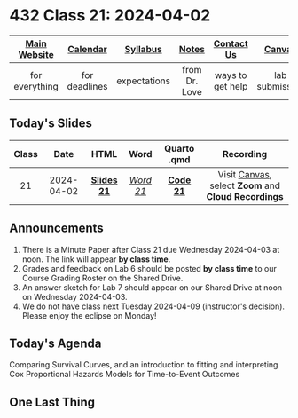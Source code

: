 # 432 Class 21: 2024-04-02

[Main Website](https://thomaselove.github.io/432-2024/) | [Calendar](https://thomaselove.github.io/432-2024/calendar.html) | [Syllabus](https://thomaselove.github.io/432-syllabus-2024/) | [Notes](https://thomaselove.github.io/432-notes/) | [Contact Us](https://thomaselove.github.io/432-2024/contact.html) | [Canvas](https://canvas.case.edu) | [Data and Code](https://github.com/THOMASELOVE/432-data) | [Sources](https://github.com/THOMASELOVE/432-classes-2024/tree/main/sources)
:-----------: | :--------------: | :----------: | :---------: | :-------------: | :-----------: | :------------: |:------:
for everything | for deadlines | expectations | from Dr. Love | ways to get help | lab submission | for downloads | to read

## Today's Slides

Class | Date | HTML | Word | Quarto .qmd | Recording
:---: | :--------: | :------: | :------: | :------: | :-------------:
21 | 2024-04-02 | **[Slides 21](https://thomaselove.github.io/432-slides-2024/slides21.html)** | *[Word 21](https://thomaselove.github.io/432-slides-2024/slides21w.docx)* | **[Code 21](https://github.com/THOMASELOVE/432-slides-2024/blob/main/slides21.qmd)** | Visit [Canvas](https://canvas.case.edu/), select **Zoom** and **Cloud Recordings**

## Announcements

1. There is a Minute Paper after Class 21 due Wednesday 2024-04-03 at noon. The link will appear **by class time**.
2. Grades and feedback on Lab 6 should be posted **by class time** to our Course Grading Roster on the Shared Drive.
3. An answer sketch for Lab 7 should appear on our Shared Drive at noon on Wednesday 2024-04-03.
4. We do not have class next Tuesday 2024-04-09 (instructor's decision). Please enjoy the eclipse on Monday!

## Today's Agenda

Comparing Survival Curves, and an introduction to fitting and interpreting Cox Proportional Hazards Models for Time-to-Event Outcomes


## One Last Thing


